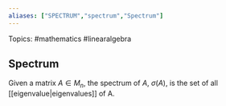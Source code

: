 ```yaml
---
aliases: ["SPECTRUM","spectrum","Spectrum"] 
---
```

Topics: #mathematics #linearalgebra 

## Spectrum
Given a matrix $A \in M_n$, the spectrum of $A$, $\sigma(A)$, is the set of all [[eigenvalue|eigenvalues]] of A. 